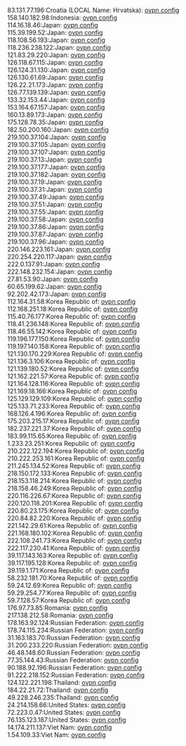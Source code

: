 83.131.77.196:Croatia (LOCAL Name: Hrvatska): [ovpn config](vpn/83_131_77_196.ovpn)  
158.140.182.98:Indonesia: [ovpn config](vpn/158_140_182_98.ovpn)  
114.16.18.46:Japan: [ovpn config](vpn/114_16_18_46.ovpn)  
115.39.199.52:Japan: [ovpn config](vpn/115_39_199_52.ovpn)  
118.108.56.193:Japan: [ovpn config](vpn/118_108_56_193.ovpn)  
118.236.238.122:Japan: [ovpn config](vpn/118_236_238_122.ovpn)  
121.83.29.220:Japan: [ovpn config](vpn/121_83_29_220.ovpn)  
126.118.67.115:Japan: [ovpn config](vpn/126_118_67_115.ovpn)  
126.124.31.130:Japan: [ovpn config](vpn/126_124_31_130.ovpn)  
126.130.61.69:Japan: [ovpn config](vpn/126_130_61_69.ovpn)  
126.22.21.173:Japan: [ovpn config](vpn/126_22_21_173.ovpn)  
126.77.139.139:Japan: [ovpn config](vpn/126_77_139_139.ovpn)  
133.32.153.44:Japan: [ovpn config](vpn/133_32_153_44.ovpn)  
153.164.67.157:Japan: [ovpn config](vpn/153_164_67_157.ovpn)  
160.13.89.173:Japan: [ovpn config](vpn/160_13_89_173.ovpn)  
175.128.78.35:Japan: [ovpn config](vpn/175_128_78_35.ovpn)  
182.50.200.160:Japan: [ovpn config](vpn/182_50_200_160.ovpn)  
219.100.37.104:Japan: [ovpn config](vpn/219_100_37_104.ovpn)  
219.100.37.105:Japan: [ovpn config](vpn/219_100_37_105.ovpn)  
219.100.37.107:Japan: [ovpn config](vpn/219_100_37_107.ovpn)  
219.100.37.13:Japan: [ovpn config](vpn/219_100_37_13.ovpn)  
219.100.37.177:Japan: [ovpn config](vpn/219_100_37_177.ovpn)  
219.100.37.182:Japan: [ovpn config](vpn/219_100_37_182.ovpn)  
219.100.37.19:Japan: [ovpn config](vpn/219_100_37_19.ovpn)  
219.100.37.31:Japan: [ovpn config](vpn/219_100_37_31.ovpn)  
219.100.37.49:Japan: [ovpn config](vpn/219_100_37_49.ovpn)  
219.100.37.51:Japan: [ovpn config](vpn/219_100_37_51.ovpn)  
219.100.37.55:Japan: [ovpn config](vpn/219_100_37_55.ovpn)  
219.100.37.58:Japan: [ovpn config](vpn/219_100_37_58.ovpn)  
219.100.37.86:Japan: [ovpn config](vpn/219_100_37_86.ovpn)  
219.100.37.87:Japan: [ovpn config](vpn/219_100_37_87.ovpn)  
219.100.37.96:Japan: [ovpn config](vpn/219_100_37_96.ovpn)  
220.146.223.161:Japan: [ovpn config](vpn/220_146_223_161.ovpn)  
220.254.220.117:Japan: [ovpn config](vpn/220_254_220_117.ovpn)  
222.0.137.91:Japan: [ovpn config](vpn/222_0_137_91.ovpn)  
222.148.232.154:Japan: [ovpn config](vpn/222_148_232_154.ovpn)  
27.81.53.90:Japan: [ovpn config](vpn/27_81_53_90.ovpn)  
60.65.199.62:Japan: [ovpn config](vpn/60_65_199_62.ovpn)  
92.202.42.173:Japan: [ovpn config](vpn/92_202_42_173.ovpn)  
112.164.31.58:Korea Republic of: [ovpn config](vpn/112_164_31_58.ovpn)  
112.168.251.18:Korea Republic of: [ovpn config](vpn/112_168_251_18.ovpn)  
115.40.76.177:Korea Republic of: [ovpn config](vpn/115_40_76_177.ovpn)  
118.41.236.148:Korea Republic of: [ovpn config](vpn/118_41_236_148.ovpn)  
118.46.55.142:Korea Republic of: [ovpn config](vpn/118_46_55_142.ovpn)  
119.196.177.150:Korea Republic of: [ovpn config](vpn/119_196_177_150.ovpn)  
119.197.140.158:Korea Republic of: [ovpn config](vpn/119_197_140_158.ovpn)  
121.130.170.229:Korea Republic of: [ovpn config](vpn/121_130_170_229.ovpn)  
121.136.3.106:Korea Republic of: [ovpn config](vpn/121_136_3_106.ovpn)  
121.139.180.52:Korea Republic of: [ovpn config](vpn/121_139_180_52.ovpn)  
121.162.221.57:Korea Republic of: [ovpn config](vpn/121_162_221_57.ovpn)  
121.164.128.116:Korea Republic of: [ovpn config](vpn/121_164_128_116.ovpn)  
121.169.18.166:Korea Republic of: [ovpn config](vpn/121_169_18_166.ovpn)  
125.129.129.109:Korea Republic of: [ovpn config](vpn/125_129_129_109.ovpn)  
125.133.71.233:Korea Republic of: [ovpn config](vpn/125_133_71_233.ovpn)  
168.126.4.196:Korea Republic of: [ovpn config](vpn/168_126_4_196.ovpn)  
175.203.215.17:Korea Republic of: [ovpn config](vpn/175_203_215_17.ovpn)  
182.237.221.37:Korea Republic of: [ovpn config](vpn/182_237_221_37.ovpn)  
183.99.115.65:Korea Republic of: [ovpn config](vpn/183_99_115_65.ovpn)  
1.233.23.251:Korea Republic of: [ovpn config](vpn/1_233_23_251.ovpn)  
210.222.122.194:Korea Republic of: [ovpn config](vpn/210_222_122_194.ovpn)  
210.222.253.161:Korea Republic of: [ovpn config](vpn/210_222_253_161.ovpn)  
211.245.134.52:Korea Republic of: [ovpn config](vpn/211_245_134_52.ovpn)  
218.150.172.133:Korea Republic of: [ovpn config](vpn/218_150_172_133.ovpn)  
218.153.118.214:Korea Republic of: [ovpn config](vpn/218_153_118_214.ovpn)  
218.158.46.249:Korea Republic of: [ovpn config](vpn/218_158_46_249.ovpn)  
220.116.226.67:Korea Republic of: [ovpn config](vpn/220_116_226_67.ovpn)  
220.120.118.201:Korea Republic of: [ovpn config](vpn/220_120_118_201.ovpn)  
220.80.23.175:Korea Republic of: [ovpn config](vpn/220_80_23_175.ovpn)  
220.84.82.220:Korea Republic of: [ovpn config](vpn/220_84_82_220.ovpn)  
221.142.29.61:Korea Republic of: [ovpn config](vpn/221_142_29_61.ovpn)  
221.168.180.102:Korea Republic of: [ovpn config](vpn/221_168_180_102.ovpn)  
222.108.241.73:Korea Republic of: [ovpn config](vpn/222_108_241_73.ovpn)  
222.117.230.41:Korea Republic of: [ovpn config](vpn/222_117_230_41.ovpn)  
39.117.143.163:Korea Republic of: [ovpn config](vpn/39_117_143_163.ovpn)  
39.117.195.128:Korea Republic of: [ovpn config](vpn/39_117_195_128.ovpn)  
39.119.1.171:Korea Republic of: [ovpn config](vpn/39_119_1_171.ovpn)  
58.232.181.70:Korea Republic of: [ovpn config](vpn/58_232_181_70.ovpn)  
59.24.12.69:Korea Republic of: [ovpn config](vpn/59_24_12_69.ovpn)  
59.29.254.77:Korea Republic of: [ovpn config](vpn/59_29_254_77.ovpn)  
59.7.128.57:Korea Republic of: [ovpn config](vpn/59_7_128_57.ovpn)  
176.97.73.85:Romania: [ovpn config](vpn/176_97_73_85.ovpn)  
217.138.212.58:Romania: [ovpn config](vpn/217_138_212_58.ovpn)  
178.163.92.124:Russian Federation: [ovpn config](vpn/178_163_92_124.ovpn)  
178.74.115.234:Russian Federation: [ovpn config](vpn/178_74_115_234.ovpn)  
31.163.183.70:Russian Federation: [ovpn config](vpn/31_163_183_70.ovpn)  
31.200.233.220:Russian Federation: [ovpn config](vpn/31_200_233_220.ovpn)  
46.48.148.60:Russian Federation: [ovpn config](vpn/46_48_148_60.ovpn)  
77.35.144.43:Russian Federation: [ovpn config](vpn/77_35_144_43.ovpn)  
90.188.92.196:Russian Federation: [ovpn config](vpn/90_188_92_196.ovpn)  
91.222.218.152:Russian Federation: [ovpn config](vpn/91_222_218_152.ovpn)  
124.122.221.198:Thailand: [ovpn config](vpn/124_122_221_198.ovpn)  
184.22.21.72:Thailand: [ovpn config](vpn/184_22_21_72.ovpn)  
49.228.246.235:Thailand: [ovpn config](vpn/49_228_246_235.ovpn)  
24.214.158.66:United States: [ovpn config](vpn/24_214_158_66.ovpn)  
72.223.0.47:United States: [ovpn config](vpn/72_223_0_47.ovpn)  
76.135.123.187:United States: [ovpn config](vpn/76_135_123_187.ovpn)  
14.174.211.137:Viet Nam: [ovpn config](vpn/14_174_211_137.ovpn)  
1.54.109.33:Viet Nam: [ovpn config](vpn/1_54_109_33.ovpn)  
